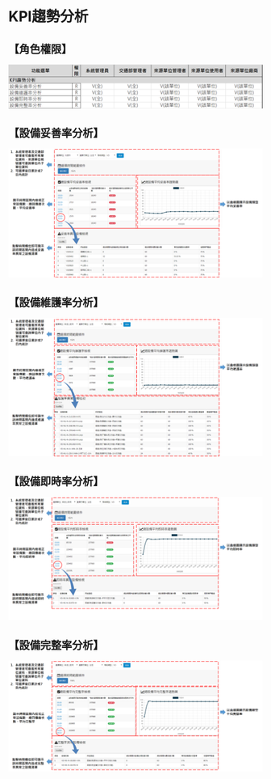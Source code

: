 # KPI趨勢分析

## 【角色權限】

![KPI&#x8DA8;&#x52E2;&#x5206;&#x6790;&#x89D2;&#x8272;&#x6B0A;&#x9650;&#x8868;\(C:&#x65B0;&#x589E;&#x3001;R:&#x8B80;&#x53D6;&#x3001;U:&#x66F4;&#x65B0;&#x3001;D&#x522A;&#x9664;\)](../.gitbook/assets/image%20%2822%29.png)

## 【設備妥善率分析】

![](../.gitbook/assets/image%20%2832%29.png)

## 【設備維護率分析】

![](../.gitbook/assets/image%20%2869%29.png)

## 【設備即時率分析】

![](../.gitbook/assets/image%20%286%29.png)

## 【設備完整率分析】

![](../.gitbook/assets/image%20%2880%29.png)

